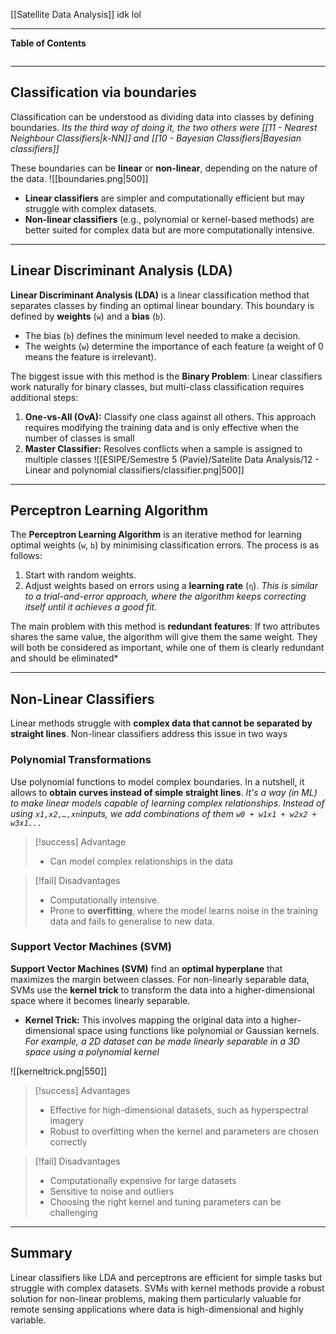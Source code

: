 [[Satellite Data Analysis]]
idk lol
****
**Table of Contents**
```table-of-contents
```

****
## Classification via boundaries

Classification can be understood as dividing data into classes by defining boundaries.
	*Its the third way of doing it, the two others were [[11 - Nearest Neighbour Classifiers|k-NN]] and [[10 - Bayesian Classifiers|Bayesian classifiers]]*

These boundaries can be **linear** or **non-linear**, depending on the nature of the data.
![[boundaries.png|500]]

- **Linear classifiers** are simpler and computationally efficient but may struggle with complex datasets.
- **Non-linear classifiers** (e.g., polynomial or kernel-based methods) are better suited for complex data but are more computationally intensive.


****
## Linear Discriminant Analysis (LDA)

**Linear Discriminant Analysis (LDA)** is a linear classification method that separates classes by finding an optimal linear boundary. This boundary is defined by **weights** (`w`) and a **bias** (`b`).
- The bias (`b`) defines the minimum level needed to make a decision.
- The weights (`w`) determine the importance of each feature (a weight of 0 means the feature is irrelevant).


The biggest issue with this method is the **Binary Problem**: Linear classifiers work naturally for binary classes, but multi-class classification requires additional steps:
1. **One-vs-All (OvA):** Classify one class against all others. This approach requires modifying the training data and is only effective when the number of classes is small
2. **Master Classifier:** Resolves conflicts when a sample is assigned to multiple classes
    ![[ESIPE/Semestre 5 (Pavie)/Satelite Data Analysis/12 - Linear and polynomial classifiers/classifier.png|500]]


****
## Perceptron Learning Algorithm

The **Perceptron Learning Algorithm** is an iterative method for learning optimal weights (`w`, `b`) by minimising classification errors. The process is as follows:
1. Start with random weights.
2. Adjust weights based on errors using a **learning rate** (`η`).
	 _This is similar to a trial-and-error approach, where the algorithm keeps correcting itself until it achieves a good fit._

The main problem with this method is **redundant features**:
	If two attributes shares the same value, the algorithm will give them the same weight. They will both be considered as important, while one of them is clearly redundant and should be eliminated*


****
## Non-Linear Classifiers

Linear methods struggle with **complex data that cannot be separated by straight lines**.
Non-linear classifiers address this issue in two ways

### Polynomial Transformations

Use polynomial functions to model complex boundaries. In a nutshell, it allows to **obtain curves instead of simple straight lines**. 
	*It's a way (in ML) to make linear models capable of learning complex relationships.
	Instead of using `x1​,x2​,…,xn​` inputs, we add combinations of them `w0 + w1x1 + w2x2 + w3x1...`*

> [!success] Advantage
>- Can model complex relationships in the data

> [!fail] Disadvantages
> - Computationally intensive.
> - Prone to **overfitting**, where the model learns noise in the training data and fails to generalise to new data.

### Support Vector Machines (SVM)

**Support Vector Machines (SVM)** find an **optimal hyperplane** that maximizes the margin between classes. For non-linearly separable data, SVMs use the **kernel trick** to transform the data into a higher-dimensional space where it becomes linearly separable.

- **Kernel Trick:** This involves mapping the original data into a higher-dimensional space using functions like polynomial or Gaussian kernels.
    *For example, a 2D dataset can be made linearly separable in a 3D space using a polynomial kernel*

![[kerneltrick.png|550]]

> [!success] Advantages
>- Effective for high-dimensional datasets, such as hyperspectral imagery 
> - Robust to overfitting when the kernel and parameters are chosen correctly

> [!fail] Disadvantages
>- Computationally expensive for large datasets
>- Sensitive to noise and outliers  
>- Choosing the right kernel and tuning parameters can be challenging


****
## Summary

Linear classifiers like LDA and perceptrons are efficient for simple tasks but struggle with complex datasets. 
SVMs with kernel methods provide a robust solution for non-linear problems, making them particularly valuable for remote sensing applications where data is high-dimensional and highly variable.